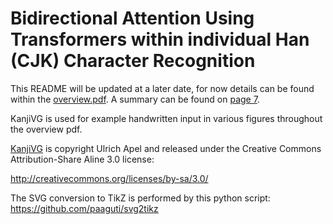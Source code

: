 # Bidirectional Attention Using Transformers within individual Han (CJK) Character Recognition
This README will be updated at a later date, for now details can be found within the [overview.pdf](https://raw.githubusercontent.com/musotec/cjk-character-recognition/main/overview.pdf). A summary can be found on [page 7](https://raw.githubusercontent.com/musotec/cjk-character-recognition/main/overview.pdf#page.7).

KanjiVG is used for example handwritten input in various figures throughout the overview pdf.

[KanjiVG](https://github.com/KanjiVG/kanjivg) is copyright Ulrich Apel and released under the Creative Commons Attribution-Share Aline 3.0
license: 

http://creativecommons.org/licenses/by-sa/3.0/

The SVG conversion to TikZ is performed by this python script: https://github.com/paaguti/svg2tikz
